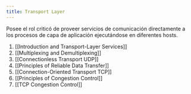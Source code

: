 ```yaml
---
title: Transport Layer
---
```


Posee el rol criticó de proveer servicios de comunicación directamente a los procesos de capa de aplicación ejecutándose en diferentes hosts.

1. [[Introduction and Transport-Layer Services]]
2. [[Multiplexing and Demultiplexing]]
3. [[Connectionless Transport UDP]]
4. [[Principles of Reliable Data Transfer]]
5. [[Connection-Oriented Transport TCP]]
6. [[Principles of Congestion Control]]
7. [[TCP Congestion Control]]
